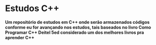 # Estudos C++
<h4>Um repositório de estudos em C++ onde serão armazenados códigos conforme eu for avançando nos estudos, tais baseados no livro Como Programar C++ Deitel 5ed considerado um dos melhores livros pra aprender C++</h4>

<img src="">
